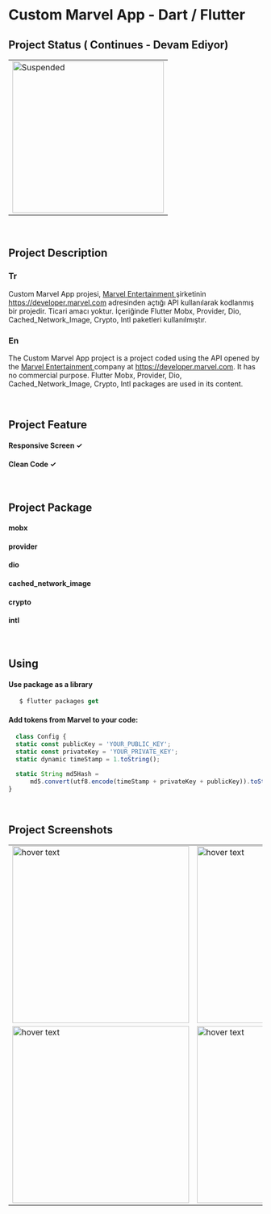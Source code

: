 # Custom Marvel App - Dart / Flutter


## Project Status ( Continues - Devam Ediyor)

<table>
  <tr>
     <td><img src="https://user-images.githubusercontent.com/17275354/169695742-ab0664fc-28a6-42f9-8d2f-a342aef5a62c.gif" alt="Suspended" width="300"></td>
  </tr> 
</table>

</br>

## Project Description

### Tr
Custom Marvel App projesi, <a href="https://www.marvel.com"> Marvel Entertainment </a> şirketinin https://developer.marvel.com adresinden açtığı API kullanılarak kodlanmış bir projedir. Ticari amacı yoktur. İçeriğinde  Flutter Mobx, Provider, Dio, Cached_Network_Image, Crypto, Intl paketleri kullanılmıştır. 
</br>
### En
The Custom Marvel App project is a project coded using the API opened by the <a href="https://www.marvel.com"> Marvel Entertainment </a> company at https://developer.marvel.com. It has no commercial purpose. Flutter Mobx, Provider, Dio, Cached_Network_Image, Crypto, Intl packages are used in its content.




</br>

## Project Feature

#### Responsive Screen ✓
#### Clean Code ✓


</br>

## Project Package

#### mobx
#### provider
#### dio
#### cached_network_image
#### crypto
#### intl


</br>

## Using


#### Use package as a library
```js
   $ flutter packages get
```

#### Add tokens from Marvel to your code:
```js
  class Config {
  static const publicKey = 'YOUR_PUBLIC_KEY';
  static const privateKey = 'YOUR_PRIVATE_KEY';
  static dynamic timeStamp = 1.toString();

  static String md5Hash =
      md5.convert(utf8.encode(timeStamp + privateKey + publicKey)).toString();
}

```

</br>

## Project Screenshots

<table>

  <tr>
     <td><img src="https://user-images.githubusercontent.com/17275354/169696434-011f7ee4-6ee5-40b4-ac7e-42e05bac98cb.jpg" width="350" title="hover text"></td>
    <td><img src="https://user-images.githubusercontent.com/17275354/169696448-69f93249-4c62-477c-8fc9-ebce4c8a9f0c.jpg" width="350" title="hover text"></td>
    <td><img src="https://user-images.githubusercontent.com/17275354/169696501-9972d983-e7a5-4efb-82ba-a0bec84027ff.jpg" width="350" title="hover text"></td>
  </tr>
  <tr>
     <td><img src="https://user-images.githubusercontent.com/17275354/169696463-9571a225-be4f-485b-b5a1-4c5bda7bf13d.jpg" width="350" title="hover text"></td>
    <td><img src="https://user-images.githubusercontent.com/17275354/169696522-ad5ecfa8-a5a5-4c95-a587-b98c5a70f99f.jpg" width="350" title="hover text"></td>
    <td><img src="https://user-images.githubusercontent.com/17275354/169696531-0a9d37eb-1640-41dd-a0aa-9132eb096cc1.jpg" width="350" title="hover text"></td>
     <td><img src="https://user-images.githubusercontent.com/17275354/169696536-6ff7245b-d833-4a13-bc2d-1dbb3ccc04f9.jpg" width="350" title="hover text"></td>
  </tr>
</table>
